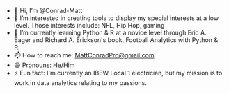 - 👋 Hi, I’m @Conrad-Matt
- 👀 I’m interested in creating tools to display my special interests at a low level. Those interests include: NFL, Hip Hop, gaming
- 🌱 I’m currently learning Python & R at a novice level through Eric A. Eager and Richard A. Erickson's book, Football Analytics with Python & R.
- 📫 How to reach me: MattConradPro@gmail.com
- 😄 Pronouns: He/Him
- ⚡ Fun fact: I'm currently an IBEW Local 1 electrician, but my mission is to work in data analytics relating to my passions.

<!---
Conrad-Matt/Conrad-Matt is a ✨ special ✨ repository because its `README.md` (this file) appears on your GitHub profile.
You can click the Preview link to take a look at your changes.
--->
